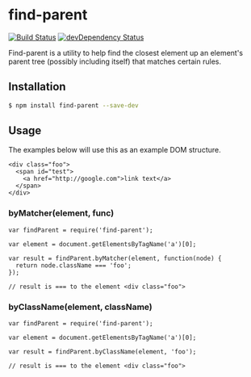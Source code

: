 # find-parent
[![Build Status](https://travis-ci.org/TheSavior/find-parent.svg?branch=master)](https://travis-ci.org/TheSavior/find-parent)
[![devDependency Status](https://david-dm.org/TheSavior/find-parent/dev-status.svg)](https://david-dm.org/TheSavior/find-parent#info=devDependencies)

Find-parent is a utility to help find the closest element up an element's parent tree (possibly including itself) that matches certain rules.

## Installation

```sh
$ npm install find-parent --save-dev
```

## Usage

The examples below will use this as an example DOM structure.
```
<div class="foo">
  <span id="test">
    <a href="http://google.com">link text</a>
  </span>
</div>
```

### byMatcher(element, func)

```
var findParent = require('find-parent');

var element = document.getElementsByTagName('a')[0];

var result = findParent.byMatcher(element, function(node) {
  return node.className === 'foo';
});

// result is === to the element <div class="foo">
```

### byClassName(element, className)

```
var findParent = require('find-parent');

var element = document.getElementsByTagName('a')[0];

var result = findParent.byClassName(element, 'foo');

// result is === to the element <div class="foo">
```